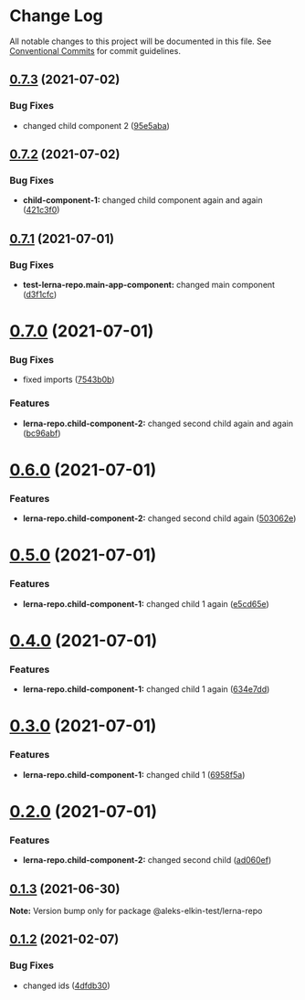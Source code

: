 # Change Log

All notable changes to this project will be documented in this file.
See [Conventional Commits](https://conventionalcommits.org) for commit guidelines.

## [0.7.3](https://github.com/aleks-elkin/lerna-github-actions/compare/v0.7.2...v0.7.3) (2021-07-02)


### Bug Fixes

* changed child component 2 ([95e5aba](https://github.com/aleks-elkin/lerna-github-actions/commit/95e5aba1b9e2a26ffd8546eb9febf3ece0a430ae))





## [0.7.2](https://github.com/aleks-elkin/lerna-github-actions/compare/v0.7.1...v0.7.2) (2021-07-02)


### Bug Fixes

* **child-component-1:** changed child component again and again ([421c3f0](https://github.com/aleks-elkin/lerna-github-actions/commit/421c3f03f6cc33fef164ea1dcc9ca4e0c18aeab8))





## [0.7.1](https://github.com/aleks-elkin/lerna-github-actions/compare/v0.7.0...v0.7.1) (2021-07-01)


### Bug Fixes

* **test-lerna-repo.main-app-component:** changed main component ([d3f1cfc](https://github.com/aleks-elkin/lerna-github-actions/commit/d3f1cfc930957604a915dcd4ef060331284bb27f))





# [0.7.0](https://github.com/aleks-elkin/lerna-github-actions/compare/v0.6.0...v0.7.0) (2021-07-01)


### Bug Fixes

* fixed imports ([7543b0b](https://github.com/aleks-elkin/lerna-github-actions/commit/7543b0b50b5f23c3894c78ff9b6d4ad6c70bf19c))


### Features

* **lerna-repo.child-component-2:** changed second child again and again ([bc96abf](https://github.com/aleks-elkin/lerna-github-actions/commit/bc96abf70aa63922d90b86dbbe8a42b62b94c699))





# [0.6.0](https://github.com/aleks-elkin/lerna-github-actions/compare/v0.5.0...v0.6.0) (2021-07-01)


### Features

* **lerna-repo.child-component-2:** changed second child again ([503062e](https://github.com/aleks-elkin/lerna-github-actions/commit/503062e8711b6c671e39fb7a370aeb40c62422c3))





# [0.5.0](https://github.com/aleks-elkin/lerna-github-actions/compare/v0.4.0...v0.5.0) (2021-07-01)


### Features

* **lerna-repo.child-component-1:** changed child 1 again ([e5cd65e](https://github.com/aleks-elkin/lerna-github-actions/commit/e5cd65ea68306cfed7cc93437291a5227c45c030))





# [0.4.0](https://github.com/aleks-elkin/lerna-github-actions/compare/v0.3.0...v0.4.0) (2021-07-01)


### Features

* **lerna-repo.child-component-1:** changed child 1 again ([634e7dd](https://github.com/aleks-elkin/lerna-github-actions/commit/634e7dd983ceb77cd265da2cd864a45aa8941324))





# [0.3.0](https://github.com/aleks-elkin/lerna-github-actions/compare/v0.2.0...v0.3.0) (2021-07-01)


### Features

* **lerna-repo.child-component-1:** changed child 1 ([6958f5a](https://github.com/aleks-elkin/lerna-github-actions/commit/6958f5aa235114e4d75bbb8831a2813a1505e825))





# [0.2.0](https://github.com/aleks-elkin/lerna-github-actions/compare/v0.1.3...v0.2.0) (2021-07-01)


### Features

* **lerna-repo.child-component-2:** changed second child ([ad060ef](https://github.com/aleks-elkin/lerna-github-actions/commit/ad060efa8f7f05d0f21b9eb17dc4a7bb9425448d))





## [0.1.3](https://github.com/aleks-elkin/lerna-github-actions/compare/v0.1.2...v0.1.3) (2021-06-30)

**Note:** Version bump only for package @aleks-elkin-test/lerna-repo





## [0.1.2](https://github.com/aleks-elkin/lerna-github-actions/compare/v0.1.1...v0.1.2) (2021-02-07)


### Bug Fixes

* changed ids ([4dfdb30](https://github.com/aleks-elkin/lerna-github-actions/commit/4dfdb3052f540e3821902f833978d7ccc57712bc))
